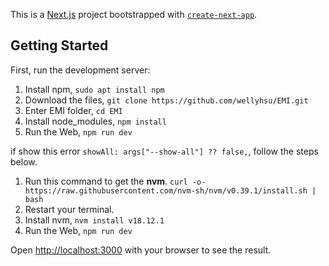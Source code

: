 This is a [Next.js](https://nextjs.org/) project bootstrapped with [`create-next-app`](https://github.com/vercel/next.js/tree/canary/packages/create-next-app).

## Getting Started

First, run the development server:

1. Install npm, `sudo apt install npm`
2. Download the files, `git clone https://github.com/wellyhsu/EMI.git`
3. Enter EMI folder, `cd EMI`
4. Install node_modules, `npm install`
5. Run the Web, `npm run dev`  

if show this error `showAll: args["--show-all"] ?? false,`, follow the steps below.  
1. Run this command to get the **nvm**.
    `curl -o- https://raw.githubusercontent.com/nvm-sh/nvm/v0.39.1/install.sh | bash`  
2. Restart your terminal.
3. Install nvm,  `nvm install v18.12.1`
4. Run the Web, `npm run dev`  

Open [http://localhost:3000](http://localhost:3000) with your browser to see the result.




